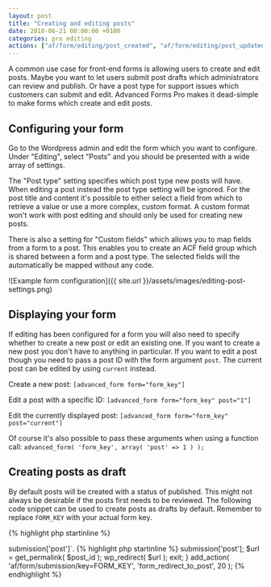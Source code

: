 ```yaml
---
layout: post
title: "Creating and editing posts"
date: 2018-06-21 00:00:00 +0100
categories: pro editing
actions: ["af/form/editing/post_created", "af/form/editing/post_updated"]
---
```


A common use case for front-end forms is allowing users to create and edit posts. Maybe you want to let users submit post drafts which administrators can review and publish. Or have a post type for support issues which customers can submit and edit. Advanced Forms Pro makes it dead-simple to make forms which create and edit posts.

## Configuring your form

Go to the Wordpress admin and edit the form which you want to configure. Under "Editing", select "Posts" and you should be presented with a wide array of settings.

The "Post type" setting specifies which post type new posts will have. When editing a post instead the post type setting will be ignored. For the post title and content it's possible to either select a field from which to retrieve a value or use a more complex, custom format. A custom format won't work with post editing and should only be used for creating new posts.

There is also a setting for "Custom fields" which allows you to map fields from a form to a post. This enables you to create an ACF field group which is shared between a form and a post type. The selected fields will the automatically be mapped without any code.

![Example form configuration]({{ site.url }}/assets/images/editing-post-settings.png)

## Displaying your form

If editing has been configured for a form you will also need to specify whether to create a new post or edit an existing one. If you want to create a new post you don't have to anything in particular. If you want to edit a post though you need to pass a post ID with the form argument `post`. The current post can be edited by using `current` instead.

Create a new post:
`[advanced_form form="form_key"]`

Edit a post with a specific ID:
`[advanced_form form="form_key" post="1"]`

Edit the currently displayed post:
`[advanced_form form="form_key" post="current"]`

Of course it's also possible to pass these arguments when using a function call:
`advanced_form( 'form_key', array( 'post' => 1 ) );`


## Creating posts as draft

By default posts will be created with a status of published. This might not always be desirable if the posts first needs to be reviewed. The following code snippet can be used to create posts as drafts by default. Remember to replace `FORM_KEY` with your actual form key.

{% highlight php startinline %}
<?php

function create_post_as_draft( $post_data ) {
    // Set post status to draft
    $post_data['post_status'] = 'draft';

    return $post_data;
}
add_filter( 'af/form/editing/post_data/key=FORM_KEY', 'create_post_as_draft', 10, 1 );

{% endhighlight %}

## Setting the post thumbnail

The post thumbnail (also called featured image) can be set from a field using the `af/form/editing/post_created` action. Make sure your image field is configured to return an attachment ID.

{% highlight php startinline %}
<?php

function form_created_post_thumbnail( $post_id ) {
  $image_id = af_get_field( 'IMAGE_FIELD_NAME' );
  set_post_thumbnail( $post_id, $image_id );
}
add_action( 'af/form/editing/post_created/key=FORM_KEY', 'form_created_post_thumbnail', 10, 1 );

{% endhighlight %}

## Redirecting to post after creation

To redirect to a post after creation it's recommended to use `af/form/submission` with a high priority instead of `af/form/editing/post_created`. Otherwise there is a risk of stopping emails from being sent and integrations from working. The created post ID can be accessed by using `AF()->submission['post']`.

{% highlight php startinline %}
<?php

function form_redirect_to_post() {
  $post_id = AF()->submission['post'];
  $url = get_permalink( $post_id );

  wp_redirect( $url );
  exit;
}
add_action( 'af/form/submission/key=FORM_KEY', 'form_redirect_to_post', 20 );

{% endhighlight %}